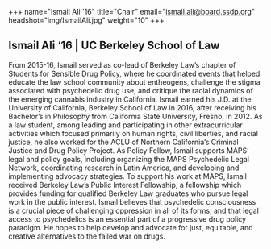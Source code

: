 +++
name="Ismail Ali '16"
title="Chair"
email="ismail.ali@board.ssdp.org"
headshot="img/IsmailAli.jpg"
weight="10"
+++

<h2>Ismail Ali ‘16 | UC Berkeley School of Law</h2> From 2015-16, Ismail served as co-lead of Berkeley Law’s chapter of Students for Sensible Drug Policy, where he coordinated events that helped educate the law school community about entheogens, challenge the stigma associated with psychedelic drug
use, and critique the racial dynamics of the emerging cannabis industry in California. Ismail earned his J.D. at the University of California, Berkeley School of Law in 2016, after receiving his Bachelor’s in Philosophy from California State University,
Fresno, in 2012. As a law student, among leading and participating in other extracurricular activities which focused primarily on human rights, civil liberties, and racial justice, he also worked for the ACLU of Northern California’s Criminal Justice
and Drug Policy Project. As Policy Fellow, Ismail supports MAPS’ legal and policy goals, including organizing the MAPS Psychedelic Legal Network, coordinating research in Latin America, and developing and implementing advocacy strategies. To support
his work at MAPS, Ismail received Berkeley Law’s Public Interest Fellowship, a fellowship which provides funding for qualified Berkeley Law graduates who pursue legal work in the public interest. Ismail believes that psychedelic consciousness is a crucial
piece of challenging oppression in all of its forms, and that legal access to psychedelics is an essential part of a progressive drug policy paradigm. He hopes to help develop and advocate for just, equitable, and creative alternatives to the failed
war on drugs.
